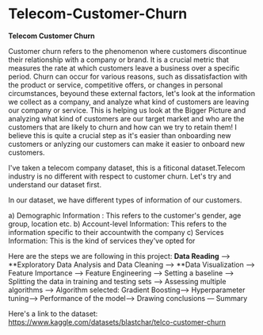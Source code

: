 # Telecom-Customer-Churn
**Telecom Customer Churn**

Customer churn refers to the phenomenon where customers discontinue their relationship with a company or brand. It is a crucial metric that measures the rate at which customers leave a business over a specific period. 
Churn can occur for various reasons, such as dissatisfaction with the product or service, competitive offers, or changes in personal circumstances, beyound these external factors, let's look at the information we collect as a company, and analyze what kind of customers are leaving our company or service. This is helping us look at the Bigger Picture and analyzing what kind of customers are our target market and who are the customers that are likely to churn and how can we try to retain them! I believe this is quite a crucial step as it's easier than onboarding new customers or anlyzing our customers can make it easier to onboard new customers. 

I've taken a telecom company dataset, this is a fiticonal dataset.Telecom industry is no different with respect to customer churn. Let's try and understand our dataset first.

In our dataset, we have different types of information of our customers.

a) Demographic Information : This refers to the customer's gender, age group, location etc. 
b) Account-level Information: This refers to the information specific to their accountwith the company
c) Services Information: This is the kind of services they've opted for

Here are the steps we are following in this project:
**Data Reading**  --> **Exploratory Data Analysis and Data Cleaning --> **Data Visualization --> Feature Importance  --> Feature Engineering --> Setting a baseline --> Splitting the data in training and testing sets
--> Assessing multiple algorithms --> Algorithm selected: Gradient Boosting--> Hyperparameter tuning--> Performance of the model--> Drawing conclusions — Summary

Here's a link to the dataset: https://www.kaggle.com/datasets/blastchar/telco-customer-churn
